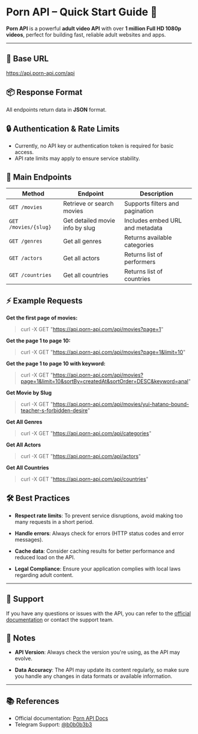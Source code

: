 
# Porn API – Quick Start Guide 🚀

**Porn API** is a powerful **adult video API** with over **1 million Full HD 1080p videos**, perfect for building fast, reliable adult websites and apps.

---

## 🔗 Base URL
https://api.porn-api.com/api


## 📦 Response Format
All endpoints return data in **JSON** format.

## 🔒 Authentication & Rate Limits
- Currently, no API key or authentication token is required for basic access.  
- API rate limits may apply to ensure service stability.

## 📌 Main Endpoints

| Method | Endpoint | Description |
|--------|----------|-------------|
| `GET /movies` | Retrieve or search movies | Supports filters and pagination |
| `GET /movies/{slug}` | Get detailed movie info by slug | Includes embed URL and metadata |
| `GET /genres` | Get all genres | Returns available categories |
| `GET /actors` | Get all actors | Returns list of performers |
| `GET /countries` | Get all countries | Returns list of countries |

## ⚡ Example Requests

**Get the first page of movies:**

> curl -X GET "https://api.porn-api.com/api/movies?page=1"

**Get the page 1 to page 10:**

> curl -X GET "https://api.porn-api.com/api/movies?page=1&limit=10"

**Get the page 1 to page 10 with keyword:**

> curl -X GET "https://api.porn-api.com/api/movies?page=1&limit=10&sortBy=createdAt&sortOrder=DESC&keyword=anal"

**Get Movie by Slug**

> curl -X GET "https://api.porn-api.com/api/movies/yui-hatano-bound-teacher-s-forbidden-desire"

**Get All Genres**

> curl -X GET "https://api.porn-api.com/api/categories"

**Get All Actors**

> curl -X GET "https://api.porn-api.com/api/actors"

**Get All Countries**

> curl -X GET "https://api.porn-api.com/api/countries"

## 🛠️ Best Practices

-   **Respect rate limits**: To prevent service disruptions, avoid making too many requests in a short period.
    
-   **Handle errors**: Always check for errors (HTTP status codes and error messages).
    
-   **Cache data**: Consider caching results for better performance and reduced load on the API.
    
-   **Legal Compliance**: Ensure your application complies with local laws regarding adult content.
    

----------

## 💬 Support

If you have any questions or issues with the API, you can refer to the [official documentation](https://porn-api.com/api-docs?utm_source=github.com) or contact the support team.

## 📝 Notes

-   **API Version**: Always check the version you're using, as the API may evolve.
    
-   **Data Accuracy**: The API may update its content regularly, so make sure you handle any changes in data formats or available information.
    

----------

## 📚 References

-   Official documentation: [Porn API Docs](https://porn-api.com/api-docs?utm_source=github.com)
-   Telegram Support: [@b0b0b3b3](https://t.me/b0b0b3b3)

